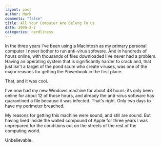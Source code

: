 ```yaml
--- 
layout: post
author: Mark
comments: "false"
title: All Your Computer Are Belong To Us
date: 2006-2-2
categories: nerdliness
---
```

In the three years I've been using a Macintosh as my primary personal computer I never bother to run anti-virus software. And in hundreds of hours online, with thousands of files downloaded I've never had a problem. Having an operating system that is significantly harder to crack and, that just isn't a target of the pond scum who create viruses, was one of the major reasons for getting the Powerbook in the first place.

That, and it was cool.

I've now had my new Windows machine for about 48 hours; its only been online for about 12 of those hours, and already the anti-virus software has quarantined a file because it was infected. That's right. Only two days to have my perimeter breached.

My reasons for getting this machine were sound, and still are sound. But having lived inside the walled compound of Apple for three years I was unprepared for the conditions out on the streets of the rest of the computing world.

Unbelievable.
